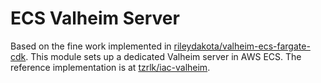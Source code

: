 # ECS Valheim Server

Based on the fine work implemented in [rileydakota/valheim-ecs-fargate-cdk](https://github.com/rileydakota/valheim-ecs-fargate-cdk). This module sets up a dedicated Valheim server in AWS ECS. The reference implementation is at [tzrlk/iac-valheim](https://github.com/tzrlk/iac-valheim).
